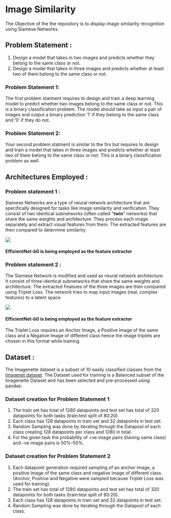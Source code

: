 # Image Similarity

The Objective of the the repository is to display image similarity recognition using Siamese Networks.

## Problem Statement :
1. Design a model that takes in two images and predicts whether they belong to the same class or not.
2. Design a model that takes in three images and predicts whether at least two of them belong to the same class or not.

### Problem Statement 1:
The first problem statment requires to design and train a deep learning model to predict whether two images belong to the same class or not. This is a binary classification problem. The model should take as input a pair of images and output a binary prediction ‘1’ if they belong to the same class and ‘0’ if they do not.

### Problem Statement 2:
Your second problem statment is similar to the firs but requires to design and train a model that takes in three images and predicts whether at least two of them belong to the same class or not.
This is a binary classification problem as well.

## Architectures Employed : 

### Problem statement 1 :
Siamese Networks are a type of neural network architecture that are specifically designed for tasks like image similarity and verification. They consist of two identical subnetworks (often called "**twin**" networks) that share the same weights and architecture. They process each image separately and extract visual features from them. The extracted features are then compared to determine similarity.

![](https://i.imgur.com/8zNrSFw.png)

#### EfficientNet-b0 is being employed as the feature extractor

### Problem statement 2 :
The Siamese Network is modified and used as neural network architecture. It consist of three identical subnetworks that share the same weights and architecture. The extracted Features of the three images are then compared using Triplet Loss. The network tries to map input images (real, complex features) to a latent space.

![](https://i.imgur.com/dcOyejC.png)

#### EfficientNet-b0 is being employed as the feature extractor

The Triplet Loss requires an Anchor Image, a Positive Image of the same class and a Negative Image of different class hence the image triplets are chosen in this format while training. 


## Dataset : 
The Imagenette dataset is a subset of 10 easily classified classes from the [Imagenet dataset](https://github.com/fastai/imagenette).
The Dataset used for training is a Balanced subset of the Imagenette Dataset and has been selected and pre-processed using pandas:

### Dataset creation for Problem Statement 1
1. The train set has total of 1280 datapoints and test set has total of 320 datapoints for both tasks (train:test split of 80:20).
2. Each class has 128 datapoints in train set and 32 datapoints in test set.
3. Random Sampling was done by iterating through the Datapool of each class creating 128 datapoints per class and 1280 in total.
4. For the given task the probability of +ve image pairs (having same class) and -ve image pairs is 50%-50%.

### Dataset creation for Problem Statement 2
1. Each datapoint generation required sampling of an anchor image, a positive image of the same class and negative image of different class.
(Anchor, Positive and Negative were sampled because Triplet Loss was used for training).
2. The train set has total of 1280 datapoints and test set has total of 320 datapoints for both tasks (train:test split of 80:20).
3. Each class has 128 datapoints in train set and 32 datapoints in test set.
4. Random Sampling was done by iterating through the Datapool of each class.


